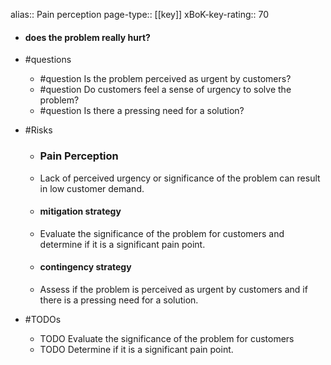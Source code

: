 alias:: Pain perception
page-type:: [[key]]
xBoK-key-rating:: 70
- #### does the problem really hurt?
- #questions
  - #question Is the problem perceived as urgent by customers?
  - #question Do customers feel a sense of urgency to solve the problem?
  - #question Is there a pressing need for a solution?
- #Risks

  - ### Pain Perception
  - Lack of perceived urgency or significance of the problem can result in low customer demand.
  - #### mitigation strategy
  - Evaluate the significance of the problem for customers and determine if it is a significant pain point.
  - #### contingency strategy
  - Assess if the problem is perceived as urgent by customers and if there is a pressing need for a solution.
- #TODOs
  - TODO Evaluate the significance of the problem for customers
  - TODO  Determine if it is a significant pain point.


